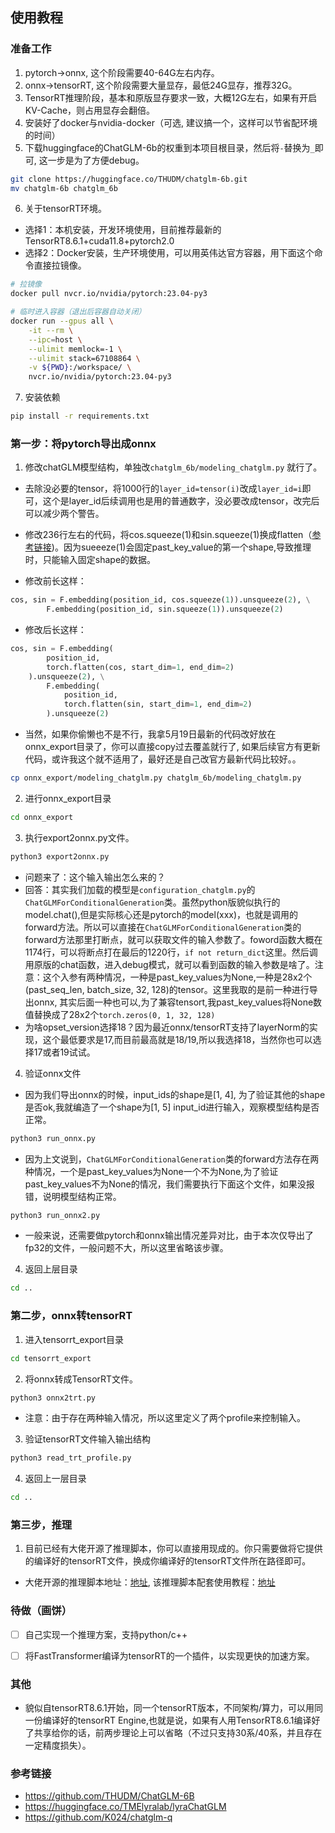 ## 使用教程
### 准备工作
1. pytorch->onnx, 这个阶段需要40-64G左右内存。
2. onnx->tensorRT, 这个阶段需要大量显存，最低24G显存，推荐32G。
3. TensorRT推理阶段，基本和原版显存要求一致，大概12G左右，如果有开启KV-Cache，则占用显存会翻倍。
4. 安装好了docker与nvidia-docker（可选, 建议搞一个，这样可以节省配环境的时间）
5. 下载huggingface的ChatGLM-6b的权重到本项目根目录，然后将`-`替换为`_`即可, 这一步是为了方便debug。
```bash
git clone https://huggingface.co/THUDM/chatglm-6b.git
mv chatglm-6b chatglm_6b
```
6. 关于tensorRT环境。
- 选择1：本机安装，开发环境使用，目前推荐最新的TensorRT8.6.1+cuda11.8+pytorch2.0
- 选择2：Docker安装，生产环境使用，可以用英伟达官方容器，用下面这个命令直接拉镜像。
```bash
# 拉镜像
docker pull nvcr.io/nvidia/pytorch:23.04-py3

# 临时进入容器（退出后容器自动关闭）
docker run --gpus all \
	-it --rm \
	--ipc=host \
	--ulimit memlock=-1 \
	--ulimit stack=67108864 \
	-v ${PWD}:/workspace/ \
	nvcr.io/nvidia/pytorch:23.04-py3
```

7. 安装依赖
```bash
pip install -r requirements.txt
```

### 第一步：将pytorch导出成onnx
1. 修改chatGLM模型结构，单独改`chatglm_6b/modeling_chatglm.py` 就行了。
- 去除没必要的tensor，将1000行的`layer_id=tensor(i)`改成`layer_id=i`即可，这个是layer_id后续调用也是用的普通数字，没必要改成tensor，改完后可以减少两个警告。

-  修改236行左右的代码，将cos.squeeze(1)和sin.squeeze(1)换成flatten（[参考链接](https://github.com/NVIDIA/TensorRT/issues/2849#issuecomment-1543334514))。因为sueeeze(1)会固定past_key_value的第一个shape,导致推理时，只能输入固定shape的数据。
- 修改前长这样：
```python
cos, sin = F.embedding(position_id, cos.squeeze(1)).unsqueeze(2), \
        F.embedding(position_id, sin.squeeze(1)).unsqueeze(2)
```
- 修改后长这样：
```python
cos, sin = F.embedding(
        position_id, 
        torch.flatten(cos, start_dim=1, end_dim=2) 
    ).unsqueeze(2), \
        F.embedding(
            position_id, 
            torch.flatten(sin, start_dim=1, end_dim=2)
        ).unsqueeze(2)
```
- 当然，如果你偷懒也不是不行，我拿5月19日最新的代码改好放在onnx_export目录了，你可以直接copy过去覆盖就行了, 如果后续官方有更新代码，或许我这个就不适用了，最好还是自己改官方最新代码比较好。。
```bash
cp onnx_export/modeling_chatglm.py chatglm_6b/modeling_chatglm.py 
```
2. 进行onnx_export目录
```bash
cd onnx_export
```

3. 执行export2onnx.py文件。
```bash
python3 export2onnx.py
```
- 问题来了：这个输入输出怎么来的？
- 回答：其实我们加载的模型是`configuration_chatglm.py`的`ChatGLMForConditionalGeneration`类。虽然python版貌似执行的model.chat(),但是实际核心还是pytorch的model(xxx)，也就是调用的forward方法。所以可以直接在`ChatGLMForConditionalGeneration`类的forward方法那里打断点，就可以获取文件的输入参数了。foword函数大概在1174行，可以将断点打在最后的1220行，`if not return_dict`这里。然后调用原版的chat函数，进入debug模式，就可以看到函数的输入参数是啥了。注意：这个入参有两种情况，一种是past_key_values为None,一种是28x2个(past_seq_len, batch_size, 32, 128)的tensor。这里我取的是前一种进行导出onnx, 其实后面一种也可以,为了兼容tensort,我past_key_values将None数值替换成了28x2个`torch.zeros(0, 1, 32, 128)`
- 为啥opset_version选择18？因为最近onnx/tensorRT支持了layerNorm的实现，这个最低要求是17,而目前最高就是18/19,所以我选择18，当然你也可以选择17或者19试试。

4. 验证onnx文件
- 因为我们导出onnx的时候，input_ids的shape是[1, 4], 为了验证其他的shape是否ok,我就编造了一个shape为[1, 5] input_id进行输入，观察模型结构是否正常。
```bash
python3 run_onnx.py
```
- 因为上文说到，`ChatGLMForConditionalGeneration`类的forward方法存在两种情况，一个是past_key_values为None一个不为None,为了验证past_key_values不为None的情况，我们需要执行下面这个文件，如果没报错，说明模型结构正常。
```bash
python3 run_onnx2.py
```
- 一般来说，还需要做pytorch和onnx输出情况差异对比，由于本次仅导出了fp32的文件，一般问题不大，所以这里省略该步骤。
4. 返回上层目录
```bash
cd ..
```


### 第二步，onnx转tensorRT
1. 进入tensorrt_export目录
```bash
cd tensorrt_export
```
2. 将onnx转成TensorRT文件。
```bash
python3 onnx2trt.py
```
- 注意：由于存在两种输入情况，所以这里定义了两个profile来控制输入。

3. 验证tensorRT文件输入输出结构
```bash
python3 read_trt_profile.py
```

4. 返回上一层目录
```bash
cd ..
```


### 第三步，推理
1. 目前已经有大佬开源了推理脚本，你可以直接用现成的。你只需要做将它提供的编译好的tensorRT文件，换成你编译好的tensorRT文件所在路径即可。
- 大佬开源的推理脚本地址：[地址](https://huggingface.co/TMElyralab/lyraChatGLM), 该推理脚本配套使用教程：[地址](https://www.http5.cn/index.php/archives/19/)


### 待做（画饼）
- [ ] 自己实现一个推理方案，支持python/c++
- [ ] 将FastTransformer编译为tensorRT的一个插件，以实现更快的加速方案。


### 其他
- 貌似自tensorRT8.6.1开始，同一个tensorRT版本，不同架构/算力，可以用同一份编译好的tensorRT Engine,也就是说，如果有人用TensorRT8.6.1编译好了共享给你的话，前两步理论上可以省略（不过只支持30系/40系，并且存在一定精度损失）。


### 参考链接
- https://github.com/THUDM/ChatGLM-6B
- https://huggingface.co/TMElyralab/lyraChatGLM
- https://github.com/K024/chatglm-q





